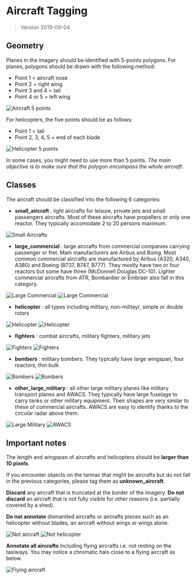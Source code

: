 # Aircraft Tagging

> Version 2019-09-04

## Geometry

Planes in the imagery should be identified with 5-points polygons. For planes, polygons should be drawn with the following method:

- Point 1 = aircraft nose
- Point 2 = right wing
- Point 3 and 4 = tail
- Point 4 or 5 = left wing

![Aircraft 5 points](resources/aircraft01.png)

For helicopters, the five points should be as follows:

- Point 1 = tail
- Point 2, 3, 4, 5 = end of each blade

![Helicopter 5 points](resources/aircraft02.png)

In some cases, you might need to use more than 5 points. *The main objective is to make sure that the polygon encompass the whole aircraft*.

## Classes

The aircraft should be classified into the following 6 categories:

- **small_aircraft** : light aircrafts for leisure, private jets and small passengers aircrafts. Most of these aircrafts have propellers or only one reactor. They typically accomodate 2 to 20 persons maximum.

![Small Aircrafts](resources/small_aircraft_01.png)

- **large_commercial** : large aircrafts from commercial companies carrying passenger or fret. Main manufacturers are Airbus and Boing. Most common commercial aircrafts are manufactured by Airbus (A320, A340, A380) and Boeing (B737, B747, B777). They mostly have two or four reactors but some have three (McDonnell Douglas DC-10). Lighter commercial aircrafts from ATR, Bombardier or Embraer also fall in this category.

![Large Commercial](resources/large_commercial_01.png)
![Large Commercial](resources/large_commercial_02.png)

- **helicopter** : all types including military, non-militayr, simple or double rotors

![Helicopter](resources/helicopter_01.png)
![Helicopter](resources/helicopter_02.png)

- **fighters** : combat aircrafts, military fighters, military jets

![Fighters](resources/fighter_01.png)
![Fighters](resources/fighter_02.png)

- **bombers** : military bombers. They typically have large wingspan, four reactors, thin bulk

![Bombers](resources/bombers_01.png)
![Bombers](resources/bombers_02.png)

- **other_large_military** : all other large military planes like military transport planes and AWACS. They typically have large fuselage to carry tanks or other military equipment. Their shapes are very similar to these of commercial aircrafts. AWACS are easy to identify thanks to the circular radar above them.

![Large Military](resources/other_large_military_01.png)
![AWACS](resources/other_large_military_02.png)

## Important notes

The length and wingspan of aircrafts and helicopters should be **larger than 10 pixels**.

If you encounter objects on the tarmac that might be aircrafts but do not fall in the previous categories, please tag them as **unknown_aircraft**.

**Discard** any aircraft that is truncated at the border of the imagery. **Do not discard** an aircraft that is not fully visible for other reasons (i.e. partially covered by a shed).

**Do not annotate** dismantled aircrafts or aircrafts pieces such as an helicopter without blades, an aircraft without wings or wings alone.

![Not aircraft](resources/not_aircraft.png)
![Not helicopter](resources/not_helicopter.png)

**Annotate all aircrafts** including flying aircrafts i.e. not resting on the taxiways. You may notice a chromatic halo close to a flying aircraft as below.

![Flying aircraft](resources/flying_aircraft.png)
